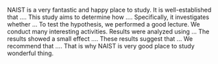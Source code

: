 
NAIST is a very fantastic and happy place to study. It is well-established that .... This study aims to determine how .... Specifically, it investigates whether ...
To test the hypothesis, we performed a good lecture.  We conduct many interesting activities. Results were analyzed using ... The results showed a small effect ....
These results suggest that ... We recommend that .... That is why NAIST is very good place to study wonderful thing.


